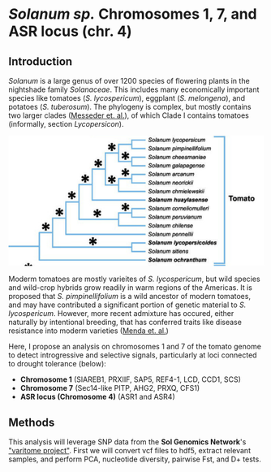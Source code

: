 # _Solanum sp._ Chromosomes 1, 7, and ASR locus (chr. 4)

## Introduction

_Solanum_ is a large genus of over 1200 species of flowering plants in the nightshade family _Solanaceae_. This includes many economically important species like tomatoes (_S. lycospericum_), eggplant (_S. melongena_), and potatoes (_S. tuberosum_). The phylogeny is complex, but mostly contains two larger clades ([Messeder et. al.](https://doi.org/10.1111/nph.19849)), of which Clade I contains tomatoes (informally, section _Lycopersicon_). 

![tomato phylogeny](data/tomato_clades_messeder.png)

Moderm tomatoes are mostly varieites of _S. lycospericum_, but wild species and wild-crop hybrids grow readily in warm regions of the Americas. It is proposed that _S. pimpinellifolium_ is a wild ancestor of modern tomatoes, and may have contributed a significant portion of genetic material to _S. lycospericum_. However, more recent admixture has occured, either naturally by intentional breeding, that has conferred traits like disease resistance into moderm varieties ([Menda et. al.](https://doi.org/10.1186/s12870-014-0287-2))

Here, I propose an analysis on chromosomes 1 and 7 of the tomato genome to detect introgressive and selective signals, particularly at loci connected to drought tolerance (below):

- __Chromosome 1__ (SlAREB1, PRXIIF, SAP5, REF4-1, LCD, CCD1, SCS)
- __Chromosome 7__ (Sec14-like PITP, AHG2, PRXQ, CFS1)
- __ASR locus (Chromosome 4)__ (ASR1 and ASR4)

## Methods

This analysis will leverage SNP data from the __Sol Genomics Network__'s ["varitome project"](https://solgenomics.sgn.cornell.edu/projects/varitome). First we will convert vcf files to hdf5, extract relevant samples, and perform PCA, nucleotide diversity, pairwise Fst, and D+ tests.
